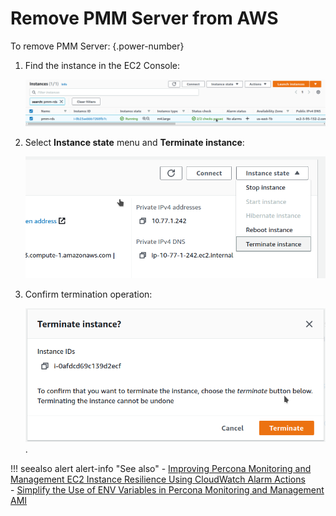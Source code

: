 # Remove PMM Server from AWS

To remove PMM Server:
{.power-number}

1. Find the instance in the EC2 Console:

    ![EC2 console](../../../../images/aws-marketplace.pmm.ec2.remove1.png)

2. Select **Instance state** menu and **Terminate instance**:

    ![Terminate instance](../../../../images/aws-marketplace.pmm.ec2.remove2.png)

3. Confirm termination operation:

    ![Confirm terminate](../../../../images/aws-marketplace.pmm.ec2.remove3.png).

!!! seealso alert alert-info "See also"
    - [Improving Percona Monitoring and Management EC2 Instance Resilience Using CloudWatch Alarm Actions](https://www.percona.com/blog/2021/04/29/improving-percona-monitoring-and-management-ec2-instance-resilience-using-cloudwatch-alarm-actions/)  
    - [Simplify the Use of ENV Variables in Percona Monitoring and Management AMI](https://www.percona.com/blog/simplify-use-of-env-variables-in-percona-monitoring-and-management-ami/)